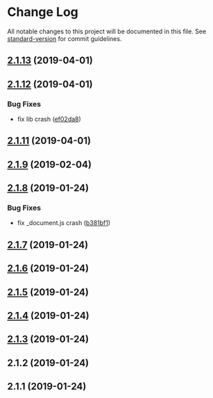 # Change Log

All notable changes to this project will be documented in this file. See [standard-version](https://github.com/conventional-changelog/standard-version) for commit guidelines.

<a name="2.1.13"></a>
## [2.1.13](http://next-css-unpluggable/compare/v2.1.12...v2.1.13) (2019-04-01)



<a name="2.1.12"></a>
## [2.1.12](http://next-css-unpluggable/compare/v2.1.11...v2.1.12) (2019-04-01)


### Bug Fixes

* fix lib crash ([ef02da8](http://next-css-unpluggable/commits/ef02da8))



<a name="2.1.11"></a>
## [2.1.11](http://next-css-unpluggable/compare/v2.1.9...v2.1.11) (2019-04-01)



<a name="2.1.9"></a>
## [2.1.9](http://next-css-unpluggable/compare/v2.1.8...v2.1.9) (2019-02-04)



<a name="2.1.8"></a>
## [2.1.8](http://next-css-unpluggable/compare/v2.1.7...v2.1.8) (2019-01-24)


### Bug Fixes

* fix _document.js crash ([b381bf1](http://next-css-unpluggable/commits/b381bf1))



<a name="2.1.7"></a>
## [2.1.7](https://github.com/uncleseneca/next-css/compare/v2.1.6...v2.1.7) (2019-01-24)



<a name="2.1.6"></a>
## [2.1.6](https://github.com/uncleseneca/next-css/compare/v2.1.5...v2.1.6) (2019-01-24)



<a name="2.1.5"></a>
## [2.1.5](https://github.com/uncleseneca/next-css/compare/v2.1.4...v2.1.5) (2019-01-24)



<a name="2.1.4"></a>
## [2.1.4](https://github.com/uncleseneca/next-css/compare/v2.1.3...v2.1.4) (2019-01-24)



<a name="2.1.3"></a>
## [2.1.3](https://github.com/uncleseneca/next-css/compare/v2.1.2...v2.1.3) (2019-01-24)



<a name="2.1.2"></a>
## 2.1.2 (2019-01-24)



<a name="2.1.1"></a>
## 2.1.1 (2019-01-24)

